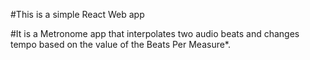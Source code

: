  #This is a simple React Web app 
 
 #It is a Metronome app that interpolates two audio beats and changes tempo based on the value of the Beats Per Measure*.
